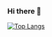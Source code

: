 ### Hi there 👋

[![Top Langs](https://github-readme-stats.vercel.app/api/top-langs/?RikutoOgaki=anuraghazra)](https://github.com/anuraghazra/github-readme-stats)
